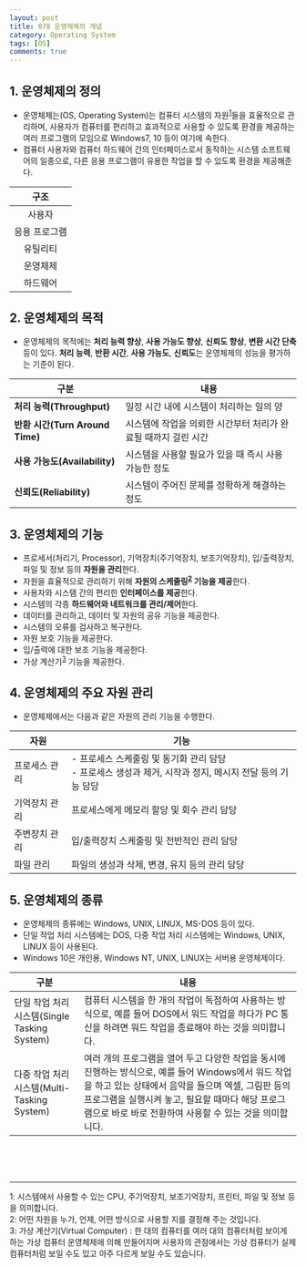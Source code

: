 ```yaml
---
layout: post
title: 078 운영체제의 개념
category: Operating System
tags: [OS]
comments: true
---
```


## 1. 운영체제의 정의

 - 운영체제는(OS, Operating System)는 컴퓨터 시스템의 자원<sup>[1](#footnote1)</sup>들을 효율적으로 관리하며, 사용자가 컴퓨터를 편리하고 효과적으로 사용할 수 있도록 환경을 제공하는 여러 프로그램의 모임으로 Windows7, 10 등이 여기에 속한다.
 - 컴퓨터 사용자와 컴퓨터 하드웨어 간의 인터페이스로서 동작하는 시스템 소프트웨어의 일종으로, 다른 응용 프로그램이 유용한 작업을 할 수 있도록 환경을 제공해준다.

| 구조 		  |
| :-------------: |
| 사용자 	      |
| 응용 프로그램   |
| 유틸리티	     |
| 운영체제 		 |
| 하드웨어 		 |

## 2. 운영체제의 목적

 - 운영체제의 목적에는 **처리 능력 향상**, **사용 가능도 향상**, **신뢰도 향상**, **변환 시간 단축** 등이 있다. **처리 능력**, **반환 시간**, **사용 가능도**, **신뢰도**는 운영체제의 성능을 평가하는 기준이 된다.

| 구분  | 내용 |
| ------------- | ------------- |
| **처리 능력(Throughput)**  | 일정 시간 내에 시스템이 처리하는 일의 양  |
| **반환 시간(Turn Around Time)**  | 시스템에 작업을 의뢰한 시간부터 처리가 완료될 때까지 걸린 시간  |
| **사용 가능도(Availability)**  | 시스템을 사용할 필요가 있을 때 즉시 사용 가능한 정도  |
| **신뢰도(Reliability)**  | 시스템이 주어진 문제를 정확하게 해결하는 정도  |

## 3. 운영체제의 기능

 - 프로세서(처리기, Processor), 기억장치(주기억장치, 보조기억장치), 입/출력장치, 파일 및 정보 등의 **자원을 관리**한다.
 - 자원을 효율적으로 관리하기 위해 **자원의 스케줄링<sup>[2](#footnote2)</sup> 기능을 제공**한다.
 - 사용자와 시스템 간의 편리한 **인터페이스를 제공**한다.
 - 시스템의 각종 **하드웨어와 네트워크를 관리/제어**한다.
 - 데이터를 관리하고, 데이터 및 자원의 공유 기능을 제공한다.
 - 시스템의 오류를 검사하고 복구한다.
 - 자원 보호 기능을 제공한다.
 - 입/출력에 대한 보조 기능을 제공한다.
 - 가상 계산기<sup>[3](#footnote3)</sup> 기능을 제공한다.

## 4. 운영체제의 주요 자원 관리

 - 운영체제에서는 다음과 같은 자원의 관리 기능을 수행한다.

| 자원  | 기능 |
| ------------- | ------------- |
|  프로세스 관리  |  - 프로세스 스케줄링 및 동기화 관리 담당<br>- 프로세스 생성과 제거, 시작과 정지, 메시지 전달 등의 기능 담당  |
| 기억장치 관리  | 프로세스에게 메모리 할당 및 회수 관리 담당  |
| 주변장치 관리  | 입/출력장치 스케줄링 및 전반적인 관리 담당  |
| 파일 관리  | 파일의 생성과 삭제, 변경, 유지 등의 관리 담당  |

## 5. 운영체제의 종류

- 운영체제의 종류에는 Windows, UNIX, LINUX, MS-DOS 등이 있다.
- 단일 작업 처리 시스템에는 DOS, 다중 작업 처리 시스템에는 Windows, UNIX, LINUX 등이 사용된다.
- Windows 10은 개인용, Windows NT, UNIX, LINUX는 서버용 운영체제이다.

| 구분 | 내용 |
| ------------- | ------------- |
| 단일 작업 처리 시스템(Single Tasking System) | 컴퓨터 시스템을 한 개의 작업이 독점하여 사용하는 방식으로, 예를 들어 DOS에서 워드 작업을 하다가 PC 통신을 하려면 워드 작업을 종료해야 하는 것을 의미합니다. |
| 다중 작업 처리 시스템(Multi-Tasking System) | 여러 개의 프로그램을 열어 두고 다양한 작업을 동시에 진행하는 방식으로, 예를 들어 Windows에서 워드 작업을 하고 있는 상태에서 음악을 들으며 엑셀, 그림판 등의 프로그램을 실행시켜 놓고, 필요할 때마다 해당 프로그램으로 바로 바로 전환하여 사용할 수 있는 것을 의미합니다. |



<br><br><br>



***



<a name="footnote1">1</a>: 시스템에서 사용할 수 있는 CPU, 주기억장치, 보조기억장치, 프린터, 파일 및 정보 등을 의미합니다.<br>
<a name="footnote2">2</a>: 어떤 자원을 누가, 언제, 어떤 방식으로 사용할 지를 결정해 주는 것입니다.<br>
<a name="footnote3">3</a>: 가상 계산기(Virtual Computer) : 한 대의 컴퓨터를 여러 대의 컴퓨터처럼 보이게 하는 가상 컴퓨터 운영체제에 의해 만들어지며 사용자의 관점에서는 가상 컴퓨터가 실제 컴퓨터처럼 보일 수도 있고 아주 다르게 보일 수도 있습니다.<br>